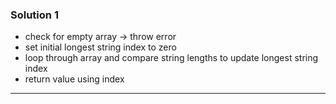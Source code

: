 ### Solution 1

- check for empty array -> throw error
- set initial longest string index to zero
- loop through array and compare string lengths to update longest string index
- return value using index

---
